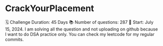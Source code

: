 # CrackYourPlacement
🗓 Challenge Duration: 45 Days
📚 Number of questions: 287
🚀 Start: July 15, 2024.
I am solving all the question and not uploading on github because I want to do DSA practice only.
You can check my leetcode for my regular commits.
